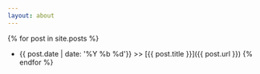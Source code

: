 ```yaml
---
layout: about
---
```



{% for post in site.posts %}
  * {{ post.date | date: '%Y %b %d'}} >> [{{ post.title }}]({{ post.url }})
{% endfor %}
